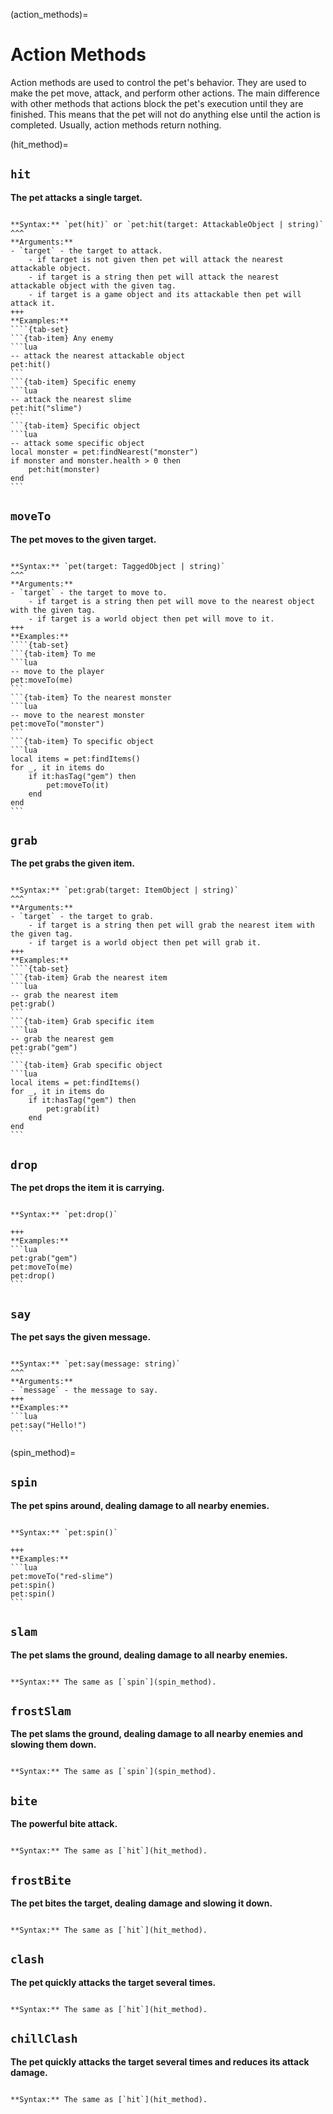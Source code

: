 (action_methods)=
# Action Methods

Action methods are used to control the pet's behavior. They are used to make the pet move, attack, and perform other actions. The main difference with other methods that actions block the pet's execution until they are finished. This means that the pet will not do anything else until the action is completed. Usually, action methods return nothing.

(hit_method)=
## `hit`

**The pet attacks a single target.**

````{card}

**Syntax:** `pet(hit)` or `pet:hit(target: AttackableObject | string)`
^^^
**Arguments:**
- `target` - the target to attack. 
    - if target is not given then pet will attack the nearest attackable object.
    - if target is a string then pet will attack the nearest attackable object with the given tag.
    - if target is a game object and its attackable then pet will attack it.
+++
**Examples:**
````{tab-set}
```{tab-item} Any enemy
```lua
-- attack the nearest attackable object
pet:hit()
```
```{tab-item} Specific enemy
```lua
-- attack the nearest slime
pet:hit("slime")
```
```{tab-item} Specific object
```lua
-- attack some specific object
local monster = pet:findNearest("monster")
if monster and monster.health > 0 then
    pet:hit(monster)
end
```
````

## `moveTo`

**The pet moves to the given target.**

````{card}

**Syntax:** `pet(target: TaggedObject | string)`
^^^
**Arguments:**
- `target` - the target to move to. 
    - if target is a string then pet will move to the nearest object with the given tag.
    - if target is a world object then pet will move to it.
+++
**Examples:**
````{tab-set}
```{tab-item} To me
```lua
-- move to the player
pet:moveTo(me)
```
```{tab-item} To the nearest monster
```lua
-- move to the nearest monster
pet:moveTo("monster")
```
```{tab-item} To specific object
```lua
local items = pet:findItems()
for _, it in items do
    if it:hasTag("gem") then
        pet:moveTo(it)
    end
end
```
````

## `grab`

**The pet grabs the given item.**

````{card}

**Syntax:** `pet:grab(target: ItemObject | string)`
^^^
**Arguments:**
- `target` - the target to grab. 
    - if target is a string then pet will grab the nearest item with the given tag.
    - if target is a world object then pet will grab it.
+++
**Examples:**
````{tab-set}
```{tab-item} Grab the nearest item
```lua
-- grab the nearest item
pet:grab()
```
```{tab-item} Grab specific item
```lua
-- grab the nearest gem
pet:grab("gem")
```
```{tab-item} Grab specific object
```lua
local items = pet:findItems()
for _, it in items do
    if it:hasTag("gem") then
        pet:grab(it)
    end
end
```
````

## `drop`

**The pet drops the item it is carrying.**

````{card}

**Syntax:** `pet:drop()`

+++
**Examples:**
```lua
pet:grab("gem")
pet:moveTo(me)
pet:drop()
```
````

## `say`

**The pet says the given message.**

````{card}

**Syntax:** `pet:say(message: string)`
^^^
**Arguments:**
- `message` - the message to say.
+++
**Examples:**
```lua
pet:say("Hello!")
```
````

(spin_method)=
## `spin`

**The pet spins around, dealing damage to all nearby enemies.**

````{card}

**Syntax:** `pet:spin()`

+++
**Examples:**
```lua
pet:moveTo("red-slime")
pet:spin()
pet:spin()
```
````


## `slam`

**The pet slams the ground, dealing damage to all nearby enemies.**

````{card}

**Syntax:** The same as [`spin`](spin_method).
````

## `frostSlam`

**The pet slams the ground, dealing damage to all nearby enemies and slowing them down.**

````{card}

**Syntax:** The same as [`spin`](spin_method).
````

## `bite`

**The powerful bite attack.**

````{card}

**Syntax:** The same as [`hit`](hit_method).
````

## `frostBite`

**The pet bites the target, dealing damage and slowing it down.**

````{card}

**Syntax:** The same as [`hit`](hit_method).
````

## `clash`

**The pet quickly attacks the target several times.**

````{card}

**Syntax:** The same as [`hit`](hit_method).
````

## `chillClash`

**The pet quickly attacks the target several times and reduces its attack damage.**

````{card}

**Syntax:** The same as [`hit`](hit_method).
````
